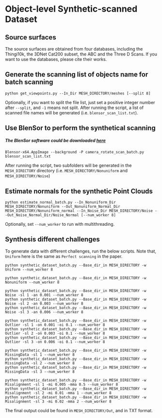 
# Object-level Synthetic-scanned Dataset

## Source surfaces
The source surfaces are obtained from four databases, including the Thingi10k, the 3DNet Cat200 subset, the ABC and the Three D Scans. If you want to use the databases, please cite their works. 

<!-- We provide download links for surfaces of our choice `MESH_DIRECTORY`.  -->

## Generate the scanning list of objects name for batch scanning
```
python get_viewpoints.py --In_Dir MESH_DIRECTORY/meshes [--split 8]
```
Optionally, if you want to split the file list, just set a positive integer number after `--split`, and `-1` means not split. After running the script, a list of scanned file names will be generated (i.e. `blensor_scan_list.txt`).



## Use BlenSor to perform the synthetical scanning

##### The BlenSor software could be downloaded [here](https://www.blensor.org/pages/downloads.html)

```
Blensor-x64.AppImage --background -P camera_rotate_scan_batch.py blensor_scan_list.txt
```

After running the script, two subfolders will be generated in the `MESH_DIRECTORY` directory (i.e. `MESH_DIRECTORY/Nonuniform` and `MESH_DIRECTORY/Noise`) 


## Estimate normals for the synthetic Point Clouds
```
python estimate_normal_batch.py --In_Nonuniform_Dir MESH_DIRECTORY/Nonuniform --Out_Nonuniform_Normal_Dir MESH_DIRECTORY/Nonuniform_normal --In_Noise_Dir MESH_DIRECTORY/Noise --Out_Noise_Normal_Dir/Noise_Normal [--num_worker 8]
```
Optionally, set `--num_worker` to run with multithreading.

## Synthesis different challenges 
To generate data with different challenges, run the below scripts.
Note that, `Uniform` here is the same as `Perfect scanning` in the paper.
```
python synthetic_dataset_batch.py --Base_dir_in MESH_DIRECTORY -w Uniform --num_worker 8

python synthetic_dataset_batch.py --Base_dir_in MESH_DIRECTORY -w Nonuniform --num_worker 8

python synthetic_dataset_batch.py --Base_dir_in MESH_DIRECTORY -w Noise -sl 1 -an 0.001 --num_worker 8
python synthetic_dataset_batch.py --Base_dir_in MESH_DIRECTORY -w Noise -sl 2 -an 0.003 --num_worker 8
python synthetic_dataset_batch.py --Base_dir_in MESH_DIRECTORY -w Noise -sl 3 -an 0.006 --num_worker 8

python synthetic_dataset_batch.py --Base_dir_in MESH_DIRECTORY -w Outlier -sl 1 -on 0.001 -oi 0.1 --num_worker 8
python synthetic_dataset_batch.py --Base_dir_in MESH_DIRECTORY -w Outlier -sl 2 -on 0.003 -oi 0.1 --num_worker 8
python synthetic_dataset_batch.py --Base_dir_in MESH_DIRECTORY -w Outlier -sl 3 -on 0.006 -oi 0.1 --num_worker 8

python synthetic_dataset_batch.py --Base_dir_in MESH_DIRECTORY -w MissingData -sl 1 --num_worker 8 
python synthetic_dataset_batch.py --Base_dir_in MESH_DIRECTORY -w MissingData -sl 2 --num_worker 8
python synthetic_dataset_batch.py --Base_dir_in MESH_DIRECTORY -w MissingData -sl 3 --num_worker 8

python synthetic_dataset_batch.py --Base_dir_in MESH_DIRECTORY -w Misalignment -sl 1 -mi 0.005 -mma 0.5 --num_worker 8
python synthetic_dataset_batch.py --Base_dir_in MESH_DIRECTORY -w Misalignment -sl 2 -mi 0.01 -mma 1 --num_worker 8
python synthetic_dataset_batch.py --Base_dir_in MESH_DIRECTORY -w Misalignment -sl 3 -mi 0.02 -mma 2 --num_worker 8
```
The final output could be found in `MESH_DIRECTORY/Out`, and in TXT format.